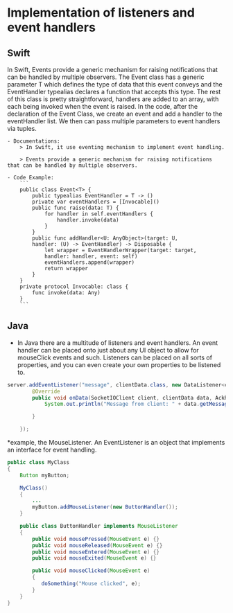 # Implementation of listeners and event handlers

## Swift
In Swift, Events provide a generic mechanism for raising notifications that can be handled by multiple observers. The Event class has a generic parameter T which defines the type of data that this event conveys and the EventHandler typealias declares a function that accepts this type. The rest of this class is pretty straightforward, handlers are added to an array, with each being invoked when the event is raised. In the code, after the declaration of the Event Class, we create an event and add a handler to the eventHandler list. We then can pass multiple parameters to event handlers via tuples.

    - Documentations:
        > In Swift, it use eventing mechanism to implement event handling.

        > Events provide a generic mechanism for raising notifications that can be handled by multiple observers.

    - Code Example:
        ```
        public class Event<T> {
            public typealias EventHandler = T -> ()
            private var eventHandlers = [Invocable]()
            public func raise(data: T) {
                for handler in self.eventHandlers {
                    handler.invoke(data)
                }
            }
            public func addHandler<U: AnyObject>(target: U,
            handler: (U) -> EventHandler) -> Disposable {
                let wrapper = EventHandlerWrapper(target: target,
                handler: handler, event: self)
                eventHandlers.append(wrapper)
                return wrapper
            }
        }
        private protocol Invocable: class {
            func invoke(data: Any)
        }
        ```


## Java
* In Java there are a multitude of listeners and event handlers. An event handler can be placed onto just about any UI object to allow for mouseClick events and such. Listeners can be placed on all sorts of properties, and you can even create your own properties to be listened to. 
```java
server.addEventListener("message", clientData.class, new DataListener<clientData>() {
        @Override
        public void onData(SocketIOClient client, clientData data, AckRequest ackRequest) throws Exception {
            System.out.println("Message from client: " + data.getMessage());

        }

    });
```

*example, the MouseListener. An EventListener is an object that implements an interface for event handling.

```java
public class MyClass
{
    Button myButton;

    MyClass()
    {
        ...
        myButton.addMouseListener(new ButtonHandler());
    }

    public class ButtonHandler implements MouseListener
    {
        public void mousePressed(MouseEvent e) {}
        public void mouseReleased(MouseEvent e) {}
        public void mouseEntered(MouseEvent e) {}
        public void mouseExited(MouseEvent e) {}

        public void mouseClicked(MouseEvent e)
        {
           doSomething("Mouse clicked", e);
        }
    }
}
```

